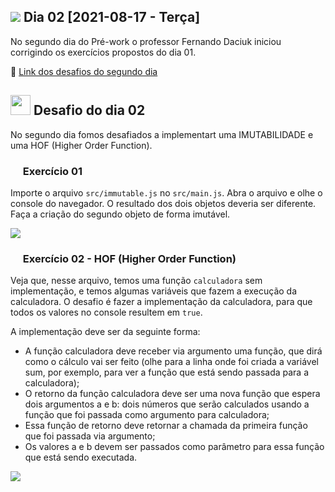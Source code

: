 <h2><img src="https://user-images.githubusercontent.com/4163340/130160199-7b021ab6-8d96-4955-b41c-4506968afe98.png"/> Dia 02 [2021-08-17 - Terça]</h2>
<p>No segundo dia do Pré-work o professor Fernando Daciuk iniciou corrigindo os exercícios propostos do dia 01.</p>

<p>🔗 <a href="https://github.com/brainnco/desafios-pre-work-b-academy/tree/main/dia2">Link dos desafios do segundo dia</a></p>

## <img src="https://user-images.githubusercontent.com/4163340/130159194-488e54e5-a6e0-49d1-9b9c-7b78d232ba70.png" height="32"/> Desafio do dia 02

<p>No segundo dia fomos desafiados a implementart uma IMUTABILIDADE e uma HOF (Higher Order Function).</P>

### <img src="https://user-images.githubusercontent.com/4163340/130161271-0e37ced9-4426-4f4b-9dac-510916ffad4d.png" height="16"/> Exercício 01
<p>Importe o arquivo <code>src/immutable.js</code> no <code>src/main.js</code>. Abra o arquivo e olhe o console do navegador. O resultado dos dois objetos deveria ser diferente. Faça a criação do segundo objeto de forma imutável.</p>
<p>
  <a href="https://www.twitch.tv/videos/1121188335?t=00h24m09s">
    <img src="https://user-images.githubusercontent.com/4163340/130163911-0f0dad41-58d5-4703-852f-ac63a96aa316.png"/>
  </a>
</p>

### <img src="https://user-images.githubusercontent.com/4163340/130161271-0e37ced9-4426-4f4b-9dac-510916ffad4d.png" height="16"/> Exercício 02 - HOF (Higher Order Function)

<p>Veja que, nesse arquivo, temos uma função <code>calculadora</code> sem implementação, e temos algumas variáveis que fazem a execução da calculadora. O desafio é fazer a implementação da calculadora, para que todos os valores no console resultem em <code>true</code>.</p>

<p>A implementação deve ser da seguinte forma:</p>

<ul>
  <li>A função calculadora deve receber via argumento uma função, que dirá como o cálculo vai ser feito (olhe para a linha onde foi criada a variável sum, por exemplo, para ver a função que está sendo passada para a calculadora);</li>
  <li>O retorno da função calculadora deve ser uma nova função que espera dois argumentos a e b: dois números que serão calculados usando a função que foi passada como argumento para calculadora;</li>
  <li>Essa função de retorno deve retornar a chamada da primeira função que foi passada via argumento;</li>
  <li>Os valores a e b devem ser passados como parâmetro para essa função que está sendo executada.</li>
</ul>

<p>
  <a href="https://www.twitch.tv/videos/1121188335?t=00h27m35s">
    <img src="https://user-images.githubusercontent.com/4163340/130163911-0f0dad41-58d5-4703-852f-ac63a96aa316.png"/>
  </a>
</p>
